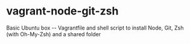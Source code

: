 # vagrant-node-git-zsh
Basic Ubuntu box -- Vagrantfile and shell script to install Node, Git, Zsh (with Oh-My-Zsh) and a shared folder
